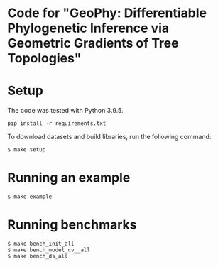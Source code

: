 Code for "GeoPhy: Differentiable Phylogenetic Inference via Geometric Gradients of Tree Topologies"
====

Setup
==

The code was tested with Python 3.9.5.
```
pip install -r requirements.txt
```

To download datasets and build libraries, run the following command:
```
$ make setup
```

Running an example
==

```
$ make example
```

Running benchmarks
==
```
$ make bench_init_all
$ make bench_model_cv__all
$ make bench_ds_all
```
